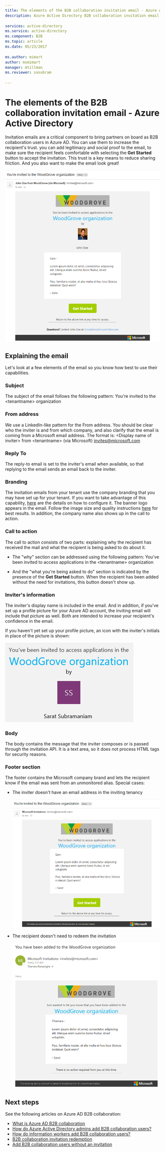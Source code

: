 ```yaml
---
title: The elements of the B2B collaboration invitation email - Azure Active Directory | Microsoft Docs
description: Azure Active Directory B2B collaboration invitation email template

services: active-directory
ms.service: active-directory
ms.component: B2B
ms.topic: article
ms.date: 05/23/2017

ms.author: mimart
author: msmimart
manager: mtillman
ms.reviewer: sasubram

---
```


# The elements of the B2B collaboration invitation email - Azure Active Directory

Invitation emails are a critical component to bring partners on board as B2B collaboration users in Azure AD. You can use them to increase the recipient's trust. you can add legitimacy and social proof to the email, to make sure the recipient feels comfortable with selecting the **Get Started** button to accept the invitation. This trust is a key means to reduce sharing friction. And you also want to make the email look great!

![Azure AD B2b invitation email](media/invitation-email-elements/invitation-email.png)

## Explaining the email
Let's look at a few elements of the email so you know how best to use their capabilities.

### Subject
The subject of the email follows the following pattern:
You're invited to the &lt;tenantname&gt; organization

### From address
We use a LinkedIn-like pattern for the From address.  You should be clear who the inviter is and from which company, and also clarify that the email is coming from a Microsoft email address. The format is:
&lt;Display name of inviter&gt; from &lt;tenantname&gt; (via Microsoft) <invites@microsoft.com>

### Reply To
The reply-to email is set to the inviter's email when available, so that replying to the email sends an email back to the inviter.

### Branding
The invitation emails from your tenant use the company branding that you may have set up for your tenant. If you want to take advantage of this capability, [here](https://docs.microsoft.com/azure/active-directory/active-directory-branding-custom-signon-azure-portal) are the details on how to configure it. The banner logo appears in the email. Follow the image size and quality instructions [here](https://docs.microsoft.com/azure/active-directory/active-directory-branding-custom-signon-azure-portal) for best results. In addition, the company name also shows up in the call to action.

### Call to action
The call to action consists of two parts: explaining why the recipient has received the mail and what the recipient is being asked to do about it.
- The "why" section can be addressed using the following pattern:
  You've been invited to access applications in the &lt;tenantname&gt; organization

- And the "what you're being asked to do" section is indicated by the presence of the **Get Started** button. When the recipient has been added without the need for invitations, this button doesn't show up.

### Inviter's information
The inviter's display name is included in the email. And in addition, if you've set up a profile picture for your Azure AD account, the inviting email will include that picture as well. Both are intended to increase your recipient's confidence in the email.

If you haven't yet set up your profile picture, an icon with the inviter's initials in place of the picture is shown:

  ![displaying the inviter's initials](media/invitation-email-elements/inviters-initials.png)

### Body
The body contains the message that the inviter composes or is passed through the invitation API. It is a text area, so it does not process HTML tags for security reasons.

### Footer section
The footer contains the Microsoft company brand and lets the recipient know if the email was sent from an unmonitored alias. Special cases:

- The inviter doesn't have an email address in the inviting tenancy

  ![picture of inviter doesn't have an email address in the inviting tenancy](media/invitation-email-elements/inviter-no-email.png)


- The recipient doesn't need to redeem the invitation

  ![when recipient doesn't need to redeem invitation](media/invitation-email-elements/when-recipient-doesnt-redeem.png)


## Next steps

See the following articles on Azure AD B2B collaboration:

- [What is Azure AD B2B collaboration](what-is-b2b.md)
- [How do Azure Active Directory admins add B2B collaboration users?](add-users-administrator.md)
- [How do information workers add B2B collaboration users?](add-users-information-worker.md)
- [B2B collaboration invitation redemption](redemption-experience.md)
- [Add B2B collaboration users without an invitation](add-user-without-invite.md)
